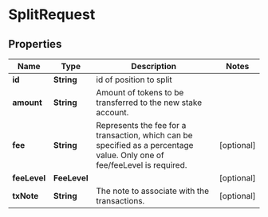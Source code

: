 

# SplitRequest


## Properties

| Name | Type | Description | Notes |
|------------ | ------------- | ------------- | -------------|
|**id** | **String** | id of position to split |  |
|**amount** | **String** | Amount of tokens to be transferred to the new stake account. |  |
|**fee** | **String** | Represents the fee for a transaction, which can be specified as a percentage value. Only one of fee/feeLevel is required. |  [optional] |
|**feeLevel** | **FeeLevel** |  |  [optional] |
|**txNote** | **String** | The note to associate with the transactions. |  [optional] |



